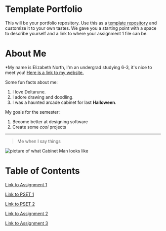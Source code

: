 # Template Portfolio
This will be your portfolio repository. Use this as a [template repository](https://docs.github.com/en/repositories/creating-and-managing-repositories/creating-a-template-repository) and customize it to your own tastes. We gave you a starting point with a space to describe yourself and a link to where your assignment 1 file can be.

# About Me
*My name is Elizabeth North, I'm an undergrad studying 6-3, it's nice to meet you! [Here is a link to my website.](https://www.linkedin.com/in/elizabeth-north-40422b2a4/)

Some fun facts about me:
1. I love Deltarune.
2. I adore drawing and doodling.
3. I was a haunted arcade cabinet for last **Halloween**.

My goals for the semester:
1. Become better at designing software
2. Create some *cool* projects

---

> Me when I say things

![picture of what Cabinet Man looks like](https://preview.redd.it/nxdb5jbpzdb61.jpg?width=1080&crop=smart&auto=webp&s=59d41b7350a78ecc7792652d42f411d53372ec39)


# Table of Contents
[Link to Assignment 1](assignments/assignment1.md)

[Link to PSET 1](assignments/pset1.md)

[Link to PSET 2](assignments/pset2.md)

[Link to Assignment 2](assignments/assignment2.md)

[Link to Assignment 3](intro-gemini-schedule/README.md)

